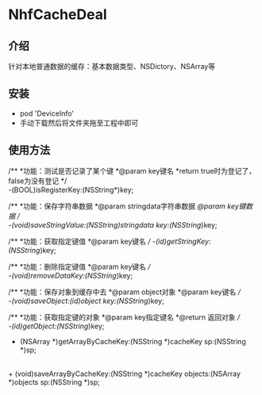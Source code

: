 # NhfCacheDeal
<h2>介绍</h2>
<p>针对本地普通数据的缓存：基本数据类型、NSDictory、NSArray等</p>
<h2>安装</h2>
<ul>
<li>pod 'DeviceInfo'</li>
<li>手动下载然后将文件夹拖至工程中即可</li>
</ul>
<h2>使用方法</h2>
/**
 *功能：测试是否记录了某个键
 *@param key键名
 *return true时为登记了，false为没有登记
 */</br>
-(BOOL)isRegisterKey:(NSString*)key;

/**
 *功能：保存字符串数据
 *@param stringdata字符串数据
 *@param key键数据
 */</br>
-(void)saveStringValue:(NSString*)stringdata key:(NSString*)key;

/**
 *功能：获取指定键值
 *@param key键名
 */
-(id)getStringKey:(NSString*)key;

/**
 *功能：删除指定键值
 *@param key键名
 */</br>
-(void)removeDataKey:(NSString*)key;

/**
 *功能：保存对象到缓存中去
 *@param object对象
 *@param key键名
 */</br>
-(void)saveObject:(id)object key:(NSString*)key;

/**
 *功能：获取指定键的对象
 *@param key指定键名
 *@return 返回对象
 */</br>
-(id)getObject:(NSString*)key;
</br>
+ (NSArray *)getArrayByCacheKey:(NSString *)cacheKey sp:(NSString *)sp;
</br>
+ (void)saveArrayByCacheKey:(NSString *)cacheKey objects:(NSArray *)objects sp:(NSString *)sp;

